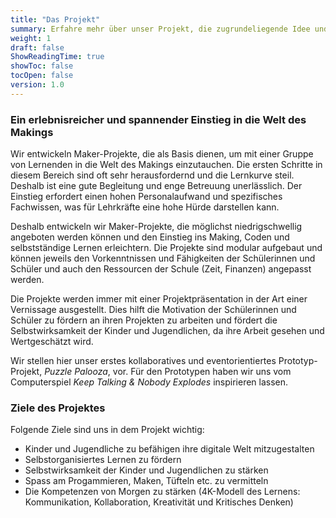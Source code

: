 ```yaml
---
title: "Das Projekt"
summary: Erfahre mehr über unser Projekt, die zugrundeliegende Idee und dessen Ziele.
weight: 1
draft: false
ShowReadingTime: true
showToc: false
tocOpen: false
version: 1.0
---
```


### Ein erlebnisreicher und spannender Einstieg in die Welt des Makings

Wir entwickeln Maker-Projekte, die als Basis dienen, um mit einer Gruppe von Lernenden in die Welt des Makings einzutauchen. Die ersten Schritte in diesem Bereich sind oft sehr herausfordernd und die Lernkurve steil. Deshalb ist eine gute Begleitung und enge Betreuung unerlässlich. Der Einstieg erfordert einen hohen Personalaufwand und spezifisches Fachwissen, was für Lehrkräfte eine hohe Hürde darstellen kann.

Deshalb entwickeln wir Maker-Projekte, die möglichst niedrigschwellig angeboten werden können und den Einstieg ins Making, Coden und selbstständige Lernen erleichtern. Die Projekte sind modular aufgebaut und können jeweils den Vorkenntnissen und Fähigkeiten der Schülerinnen und Schüler und auch den Ressourcen der Schule (Zeit, Finanzen) angepasst werden.

Die Projekte werden immer mit einer Projektpräsentation in der Art einer Vernissage ausgestellt. Dies hilft die Motivation der Schülerinnen und Schüler zu fördern an ihren Projekten zu arbeiten und fördert die Selbstwirksamkeit der Kinder und Jugendlichen, da ihre Arbeit gesehen und Wertgeschätzt wird.

Wir stellen hier unser erstes kollaboratives und eventorientiertes Prototyp-Projekt, *Puzzle Palooza*, vor. Für den Prototypen haben wir uns vom Computerspiel *Keep Talking & Nobody Explodes* inspirieren lassen.

### Ziele des Projektes

Folgende Ziele sind uns in dem Projekt wichtig:

- Kinder und Jugendliche zu befähigen ihre digitale Welt mitzugestalten
- Selbstorganisiertes Lernen zu fördern
- Selbstwirksamkeit der Kinder und Jugendlichen zu stärken
- Spass am Progammieren, Maken, Tüfteln etc. zu vermitteln
- Die Kompetenzen von Morgen zu stärken (4K-Modell des Lernens:  Kommunikation, Kollaboration, Kreativität und Kritisches Denken)